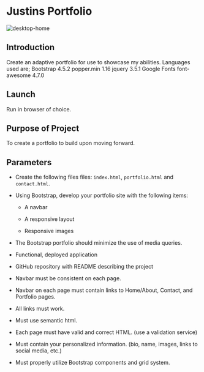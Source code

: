 
# Justins Portfolio
![desktop-home](https://user-images.githubusercontent.com/72112742/103988658-5bd0c780-5143-11eb-88e8-b97e5f20a27e.png)
## Introduction
Create an adaptive portfolio for use to showcase my abilities. 
Languages used are;
Bootstrap 4.5.2
popper.min 1.16
jquery 3.5.1
Google Fonts
font-awesome 4.7.0

## Launch
Run in browser of choice.

## Purpose of Project
To create a portfolio to build upon moving forward.


## Parameters
* Create the following files files: `index.html`, `portfolio.html` and `contact.html`.

* Using Bootstrap, develop your portfolio site with the following items:

   * A navbar

   * A responsive layout

   * Responsive images

* The Bootstrap portfolio should minimize the use of media queries.

* Functional, deployed application

* GitHub repository with README describing the project

* Navbar must be consistent on each page.

* Navbar on each page must contain links to Home/About, Contact, and Portfolio pages.

* All links must work.

* Must use semantic html.

* Each page must have valid and correct HTML. (use a validation service)

* Must contain your personalized information. (bio, name, images, links to social media, etc.)

* Must properly utilize Bootstrap components and grid system.

